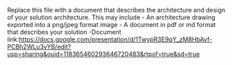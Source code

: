 Replace this file with a document that describes the architecture and design of your solution architecture. This may include
    - An architecture drawing exported into a png/jpeg format image
    - A document in pdf or md format that describes your solution
    -Document link:https://docs.google.com/presentation/d/1TwypR3E9qY_zM8HbAvf-PCBh2WLu3vYB/edit?usp=sharing&ouid=118365460293646720483&rtpof=true&sd=true

